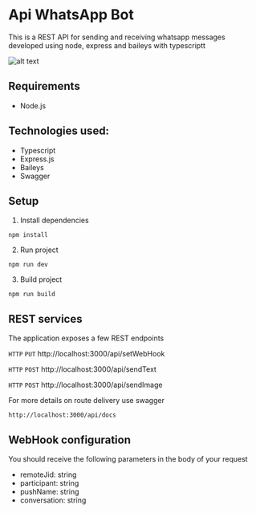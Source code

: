 # Api WhatsApp Bot

This is a REST API for sending and receiving whatsapp messages developed using node, express and baileys with typescriptt

![alt text](https://image.ibb.co/nAd9OF/logos.png "Node Typescript")

## Requirements
- Node.js

## Technologies used:
- Typescript
- Express.js
- Baileys
- Swagger

## Setup
1. Install dependencies
```
npm install
```
2. Run project
```
npm run dev
```
3. Build project
```
npm run build
```

## REST services
The application exposes a few REST endpoints

`HTTP` `PUT` http://localhost:3000/api/setWebHook

`HTTP` `POST` http://localhost:3000/api/sendText

`HTTP` `POST` http://localhost:3000/api/sendImage


For more details on route delivery use swagger
```
http://localhost:3000/api/docs
```

## WebHook configuration
You should receive the following parameters in the body of your request
- remoteJid: string
- participant: string
- pushName: string
- conversation: string